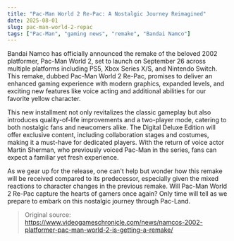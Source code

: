 ```yaml
---
title: "Pac-Man World 2 Re-Pac: A Nostalgic Journey Reimagined"
date: 2025-08-01
slug: pac-man-world-2-repac
tags: ["Pac-Man", "gaming news", "remake", "Bandai Namco"]
---
```


Bandai Namco has officially announced the remake of the beloved 2002 platformer, Pac-Man World 2, set to launch on September 26 across multiple platforms including PS5, Xbox Series X/S, and Nintendo Switch. This remake, dubbed Pac-Man World 2 Re-Pac, promises to deliver an enhanced gaming experience with modern graphics, expanded levels, and exciting new features like voice acting and additional abilities for our favorite yellow character.

This new installment not only revitalizes the classic gameplay but also introduces quality-of-life improvements and a two-player mode, catering to both nostalgic fans and newcomers alike. The Digital Deluxe Edition will offer exclusive content, including collaboration stages and costumes, making it a must-have for dedicated players. With the return of voice actor Martin Sherman, who previously voiced Pac-Man in the series, fans can expect a familiar yet fresh experience.

As we gear up for the release, one can't help but wonder how this remake will be received compared to its predecessor, especially given the mixed reactions to character changes in the previous remake. Will Pac-Man World 2 Re-Pac capture the hearts of gamers once again? Only time will tell as we prepare to embark on this nostalgic journey through Pac-Land.

> Original source: https://www.videogameschronicle.com/news/namcos-2002-platformer-pac-man-world-2-is-getting-a-remake/